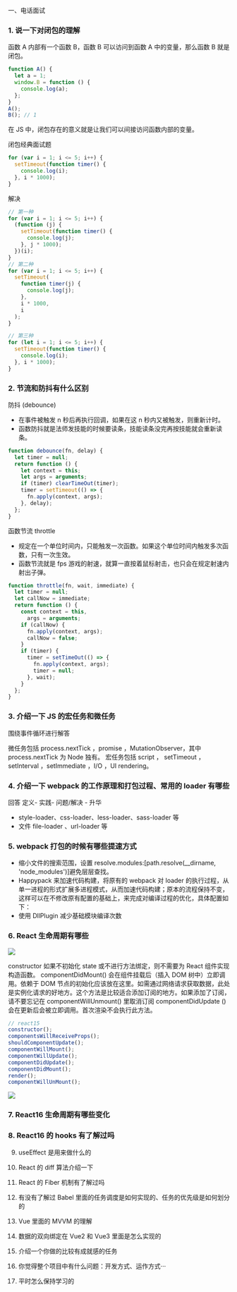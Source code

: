 一、电话面试

### 1. 说一下对闭包的理解

函数 A 内部有一个函数 B，函数 B 可以访问到函数 A 中的变量，那么函数 B 就是闭包。

```js
function A() {
  let a = 1;
  window.B = function () {
    console.log(a);
  };
}
A();
B(); // 1
```

在 JS 中，闭包存在的意义就是让我们可以间接访问函数内部的变量。

闭包经典面试题

```js
for (var i = 1; i <= 5; i++) {
  setTimeout(function timer() {
    console.log(i);
  }, i * 1000);
}
```

解决

```js
// 第一种
for (var i = 1; i <= 5; i++) {
  (function (j) {
    setTimeout(function timer() {
      console.log(j);
    }, j * 1000);
  })(i);
}
// 第二种
for (var i = 1; i <= 5; i++) {
  setTimeout(
    function timer(j) {
      console.log(j);
    },
    i * 1000,
    i
  );
}

// 第三种
for (let i = 1; i <= 5; i++) {
  setTimeout(function timer() {
    console.log(i);
  }, i * 1000);
}
```

### 2. 节流和防抖有什么区别

防抖 (debounce)

- 在事件被触发 n 秒后再执行回调，如果在这 n 秒内又被触发，则重新计时。
- 函数防抖就是法师发技能的时候要读条，技能读条没完再按技能就会重新读条。

```js
function debounce(fn, delay) {
  let timer = null;
  return function () {
    let context = this;
    let args = arguments;
    if (timer) clearTimeOut(timer);
    timer = setTimeout(() => {
      fn.apply(context, args);
    }, delay);
  };
}
```

函数节流 throttle

- 规定在一个单位时间内，只能触发一次函数。如果这个单位时间内触发多次函数，只有一次生效。
- 函数节流就是 fps 游戏的射速，就算一直按着鼠标射击，也只会在规定射速内射出子弹。

```js
function throttle(fn, wait, immediate) {
  let timer = null;
  let callNow = immediate;
  return function () {
    const context = this,
      args = arguments;
    if (callNow) {
      fn.apply(context, args);
      callNow = false;
    }
    if (timer) {
      timer = setTimeOut(() => {
        fn.apply(context, args);
        timer = null;
      }, wait);
    }
  };
}
```

### 3. 介绍一下 JS 的宏任务和微任务

围绕事件循环进行解答

微任务包括 process.nextTick ，promise ，MutationObserver，其中 process.nextTick 为 Node 独有。
宏任务包括 script ， setTimeout ，setInterval ，setImmediate ，I/O ，UI rendering。

### 4. 介绍一下 webpack 的工作原理和打包过程、常用的 loader 有哪些

回答 定义- 实践- 问题/解决 - 升华

- style-loader、css-loader、less-loader、sass-loader 等
- 文件 file-loader 、url-loader 等

### 5. webpack 打包的时候有哪些提速方式

- 缩小文件的搜索范围，设置 resolve.modules:[path.resolve(__dirname, 'node_modules')]避免层层查找。
- Happypack 来加速代码构建，将原有的 webpack 对 loader 的执行过程，从单一进程的形式扩展多进程模式，从而加速代码构建；原本的流程保持不变，这样可以在不修改原有配置的基础上，来完成对编译过程的优化，具体配置如下：
- 使用 DllPlugin 减少基础模块编译次数

### 6. React 生命周期有哪些

<img src="../React/images/4.jpg"/>

constructor 如果不初始化 state 或不进行方法绑定，则不需要为 React 组件实现构造函数。
componentDidMount() 会在组件挂载后（插入 DOM 树中）立即调用。依赖于 DOM 节点的初始化应该放在这里。如需通过网络请求获取数据，此处是实例化请求的好地方。这个方法是比较适合添加订阅的地方。如果添加了订阅，请不要忘记在 componentWillUnmount() 里取消订阅
componentDidUpdate () 会在更新后会被立即调用。首次渲染不会执行此方法。

```js
// react15
constructor();
componentsWillReceiveProps();
shouldComponentUpdate();
componentWillMount();
componentWillUpdate();
componentDidUpdate();
componentDidMount();
render();
componentWillUnMount();
```
![](https://p6-juejin.byteimg.com/tos-cn-i-k3u1fbpfcp/a7109d1edb6d42a5b0eeba892e1e71ac~tplv-k3u1fbpfcp-watermark.image)

### 7. React16 生命周期有哪些变化
### 8. React16 的 hooks 有了解过吗

9. useEffect 是用来做什么的

10. React 的 diff 算法介绍一下

11. React 的 Fiber 机制有了解过吗

12. 有没有了解过 Babel 里面的任务调度是如何实现的、任务的优先级是如何划分的

13. Vue 里面的 MVVM 的理解
14. 数据的双向绑定在 Vue2 和 Vue3 里面是怎么实现的
15. 介绍一个你做的比较有成就感的任务
16. 你觉得整个项目中有什么问题：开发方式、运作方式···
17. 平时怎么保持学习的

```

```
